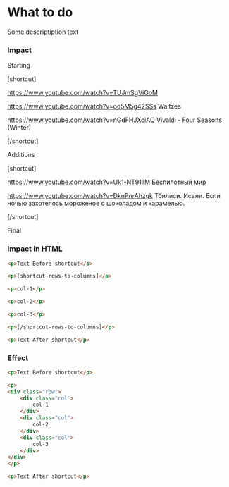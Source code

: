 <style>
	@import url("/utils/css/bootstrap-grid.css");
	@import url("/utils/css/iframe-youtube.css");
</style>


# What to do

Some descriptiption text


### Impact

Starting

[shortcut]

https://www.youtube.com/watch?v=TUJmSgViGoM

https://www.youtube.com/watch?v=od5M5g42SSs Waltzes

https://www.youtube.com/watch?v=nGdFHJXciAQ Vivaldi - Four Seasons (Winter)

[/shortcut]

Additions

[shortcut]

https://www.youtube.com/watch?v=Uk1-NT91llM Беспилотный мир

https://www.youtube.com/watch?v=DknPnrAhzgk Тбилиси. Исани. Если ночью захотелось мороженое с шоколадом и карамелью.

[/shortcut]

Final

### Impact in HTML

```html
<p>Text Before shortcut</p>

<p>[shortcut-rows-to-columns]</p>

<p>col-1</p>

<p>col-2</p>

<p>col-3</p>

<p>[/shortcut-rows-to-columns]</p>

<p>Text After shortcut</p>
```


### Effect


```html
<p>Text Before shortcut</p>

<p>
<div class="row">
	<div class="col">
		col-1
	</div>
	<div class="col">
		col-2
	</div>
	<div class="col">
		col-3
	</div>
</div>
</p>

<p>Text After shortcut</p>
```




